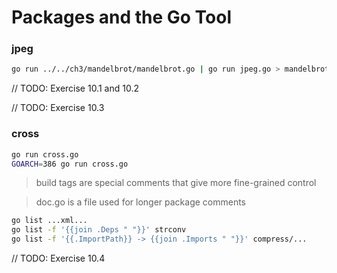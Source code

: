 # Packages and the Go Tool

### jpeg

``` sh
go run ../../ch3/mandelbrot/mandelbrot.go | go run jpeg.go > mandelbrot.jpg
```

// TODO: Exercise 10.1 and 10.2

// TODO: Exercise 10.3

### cross

``` sh
go run cross.go
GOARCH=386 go run cross.go
```

> build tags are special comments that give more fine-grained control

> doc.go is a file used for longer package comments

``` sh
go list ...xml...
go list -f '{{join .Deps " "}}' strconv
go list -f '{{.ImportPath}} -> {{join .Imports " "}}' compress/...
```

// TODO: Exercise 10.4
